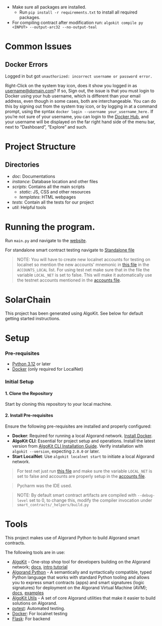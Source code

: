 - Make sure all packages are installed.
  - Run `pip install -r requirements.txt` to install all required packages.
- For compiling contract after modification run: `algokit compile py <INPUT> --output-arc32 --no-output-teal`

# Common Issues
## Docker Errors
Logged in but got `unauthorized: incorrect username or password error.`

Right-Click on the system tray icon, does it show you logged in as username@domain.com? If so, Sign out, the issue is that you must login to Docker using your hub username, which is different than your email address, even though in some cases, both are interchangeable.
You can do this by signing out from the system tray icon, or by logging in at a command prompt, using the syntax `docker login --username your_username_here.`
If you’re not sure of your username, you can login to the [Docker Hub](https://hub.docker.com/), and your username will be displayed on the far right hand side of the menu bar, next to “Dashboard”, “Explore” and such.

# Project Structure

## Directories
- *doc*: Documentations
- *instance*: Database location and other files 
- *scripts*:  Contains all the main scripts
  - *static*: JS, CSS and other resources
  - *templates*: HTML webpages
- *tests*: Contain all the tests for our project
- *util*: Helpful tools

# Running the program.
Run `main.py` and navigate to the [website](http://127.0.0.1:5000/).

For standalone smart contract testing navigate to [Standalone file](playground/asset_smart_contract_tests.py)
> NOTE: You will have to create new localnet accounts for testing on localnet so mention the new accounts' mnemonic in [this file](playground/account_constants.py) in the `ACCOUNTS_LOCAL` list.
> For using test net make sure that in the file the variable `LOCAL_NET` is set to false. This will make it automatically use the testnet accounts mentioned in the [accounts file](playground/account_constants.py).

# SolarChain

This project has been generated using AlgoKit. See below for default getting started instructions.

# Setup

### Pre-requisites

- [Python 3.12](https://www.python.org/downloads/) or later
- [Docker](https://www.docker.com/) (only required for LocalNet)

### Initial Setup

#### 1. Clone the Repository
Start by cloning this repository to your local machine.

#### 2. Install Pre-requisites
Ensure the following pre-requisites are installed and properly configured:

- **Docker**: Required for running a local Algorand network. [Install Docker](https://www.docker.com/).
- **AlgoKit CLI**: Essential for project setup and operations. Install the latest version from [AlgoKit CLI Installation Guide](https://github.com/algorandfoundation/algokit-cli#install). Verify installation with `algokit --version`, expecting `2.0.0` or later.
- **Start LocalNet**: Use `algokit localnet start` to initiate a local Algorand network.

> For test net just run [this file](playground/asset_smart_contract_tests.py) and make sure the variable `LOCAL_NET` is set to false and accounts are properly setup in the [accounts file](playground/account_constants.py).

> Pycharm was the IDE used.

> NOTE: By default smart contract artifacts are compiled with `--debug-level` set to 0, to change this, modify the compiler invocation under `smart_contracts/_helpers/build.py`

# Tools

This project makes use of Algorand Python to build Algorand smart contracts.

The following tools are in use:

- [AlgoKit](https://github.com/algorandfoundation/algokit-cli) - One-stop shop tool for developers building on the Algorand network; [docs](https://github.com/algorandfoundation/algokit-cli/blob/main/docs/algokit.md), [intro tutorial](https://github.com/algorandfoundation/algokit-cli/blob/main/docs/tutorials/intro.md)
- [Algorand Python](https://github.com/algorandfoundation/puya) - A semantically and syntactically compatible, typed Python language that works with standard Python tooling and allows you to express smart contracts (apps) and smart signatures (logic signatures) for deployment on the Algorand Virtual Machine (AVM); [docs](https://github.com/algorandfoundation/puya), [examples](https://github.com/algorandfoundation/puya/tree/main/examples)
- [AlgoKit Utils](https://github.com/algorandfoundation/algokit-utils-py) - A set of core Algorand utilities that make it easier to build solutions on Algorand.
- [pytest](https://docs.pytest.org/): Automated testing.
- [Docker](https://www.docker.com/): For localnet testing
- [Flask](https://flask.palletsprojects.com/en/stable/): For backend
